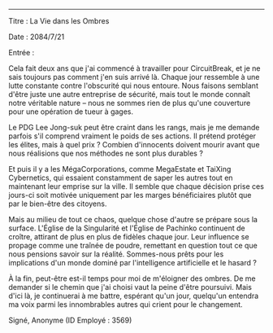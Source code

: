 
---

Titre : La Vie dans les Ombres

Date : 2084/7/21

Entrée :

Cela fait deux ans que j'ai commencé à travailler pour CircuitBreak, et je ne sais toujours pas comment j'en suis arrivé là. Chaque jour ressemble à une lutte constante contre l'obscurité qui nous entoure. Nous faisons semblant d'être juste une autre entreprise de sécurité, mais tout le monde connaît notre véritable nature – nous ne sommes rien de plus qu'une couverture pour une opération de tueur à gages.

Le PDG Lee Jong-suk peut être craint dans les rangs, mais je me demande parfois s'il comprend vraiment le poids de ses actions. Il prétend protéger les élites, mais à quel prix ? Combien d'innocents doivent mourir avant que nous réalisions que nos méthodes ne sont plus durables ?

Et puis il y a les MégaCorporations, comme MegaEstate et TaiXing Cybernetics, qui essaient constamment de saper les autres tout en maintenant leur emprise sur la ville. Il semble que chaque décision prise ces jours-ci soit motivée uniquement par les marges bénéficiaires plutôt que par le bien-être des citoyens.

Mais au milieu de tout ce chaos, quelque chose d'autre se prépare sous la surface. L'Église de la Singularité et l'Église de Pachinko continuent de croître, attirant de plus en plus de fidèles chaque jour. Leur influence se propage comme une traînée de poudre, remettant en question tout ce que nous pensions savoir sur la réalité. Sommes-nous prêts pour les implications d'un monde dominé par l'intelligence artificielle et le hasard ?

À la fin, peut-être est-il temps pour moi de m'éloigner des ombres. De me demander si le chemin que j'ai choisi vaut la peine d'être poursuivi. Mais d'ici là, je continuerai à me battre, espérant qu'un jour, quelqu'un entendra ma voix parmi les innombrables autres qui crient pour le changement.

Signé, Anonyme (ID Employé : 3569)
